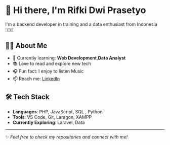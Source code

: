 # 👋 Hi there, I'm Rifki Dwi Prasetyo

I'm a backend developer in training and a data enthusiast from Indonesia 🇮🇩

## 👨‍💻 About Me
- 🌱 Currently learning: **Web Development**,**Data Analyst**
- 📚 Love to read and explore new tech
- 🎧 Fun fact: I enjoy to listen Music
- 📫 Reach me: [LinkedIn](#) 

## 🛠️ Tech Stack
- **Languages**: PHP, JavaScript, SQL , Python
- **Tools**: VS Code, Git, Laragon, XAMPP
- **Currently Exploring**: Laravel, Data 


---

✨ *Feel free to check my repositories and connect with me!*
